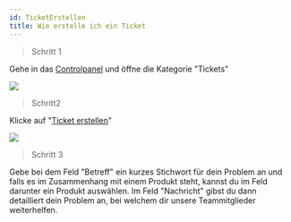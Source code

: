 ```yaml
---
id: TicketErstellen
title: Wie erstelle ich ein Ticket
---
```


> Schritt 1

Gehe in das [Controlpanel] und öffne die Kategorie "Tickets"

![](https://screen.magic-pics.tk/FOku9/lAjOromI65.png/raw)

> Schritt2

Klicke auf "[Ticket erstellen]"

![](https://screen.magic-pics.tk/FOku9/LIDUmUju14.png/raw)

> Schritt 3

Gebe bei dem Feld "Betreff" ein kurzes Stichwort für dein Problem an und falls es im Zusammenhang mit einem Produkt steht, kannst du im Feld darunter ein Produkt auswählen. Im Feld "Nachricht" gibst du dann detailliert dein Problem an, bei welchem dir unsere Teammitglieder weiterhelfen.



[Controlpanel]: https://www.puh.hosting/cp
[Ticket erstellen]: https://www.puh.hosting/cp/ticket/createfall/
